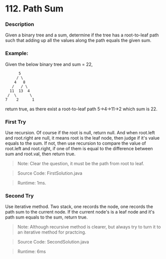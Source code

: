 # 112. Path Sum
### Description
Given a binary tree and a sum, determine if the tree has a root-to-leaf path such that adding up all the values along the path equals the given sum.

### Example:
Given the below binary tree and sum = 22,
```
      5
     / \
    4   8
   /   / \
  11  13  4
 /  \      \
7    2      1
```
return true, as there exist a root-to-leaf path 5->4->11->2 which sum is 22.

### First Try
Use recursion. Of course if the root is null, return null. And when root.left and root.right are null, it means root is the leaf node, then judge if it's value equals to the sum. If not, then use recursion to compare the value of root.left and root.right, if one of them is equal to the difference between sum and root.val, then return true.
>Note: Clear the question, it must be the path from root to leaf.

> Source Code: FirstSolution.java

> Runtime: 1ms.

### Second Try
Use iterative method. Two stack, one records the node, one records the path sum to the current node. If the current node's is a leaf node and it's path sum equals to the sum, return true.
>Note: Although recursive method is clearer, but always try to turn it to an iterative method for practcing.

> Source Code: SecondSolution.java

>Runtime: 6ms

